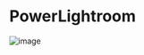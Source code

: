 # PowerLightroom

![image](https://user-images.githubusercontent.com/32096531/177229598-ac6aa8e0-237f-4fe0-b9ad-cc6722cc06f5.png)
